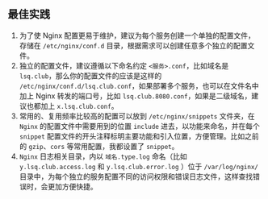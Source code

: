 ## 最佳实践

1. 为了使 Nginx 配置更易于维护，建议为每个服务创建一个单独的配置文件，存储在 `/etc/nginx/conf.d` 目录，根据需求可以创建任意多个独立的配置文件。
2. 独立的配置文件，建议遵循以下命名约定 `<服务>.conf`，比如域名是 `lsq.club`，那么你的配置文件的应该是这样的 `/etc/nginx/conf.d/lsq.club.conf`，如果部署多个服务，也可以在文件名中加上 Nginx 转发的端口号，比如 `lsq.club.8080.conf`，如果是二级域名，建议也都加上 `x.lsq.club.conf`。
3. 常用的、复用频率比较高的配置可以放到 `/etc/nginx/snippets` 文件夹，在 `Nginx` 的配置文件中需要用到的位置 `include` 进去，以功能来命名，并在每个 `snippet` 配置文件的开头注释标明主要功能和引入位置，方便管理。比如之前的 `gzip`、`cors` 等常用配置，我都设置了 `snippet`。
4. `Nginx` 日志相关目录，内以 `域名.type.log` 命名（比如 `y.lsq.club.access.log` 和 `y.lsq.club.error.log` ）位于 `/var/log/nginx/` 目录中，为每个独立的服务配置不同的访问权限和错误日志文件，这样查找错误时，会更加方便快捷。

